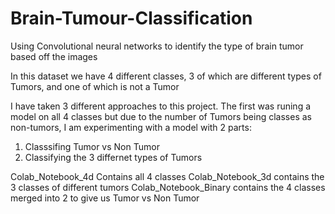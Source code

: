 # Brain-Tumour-Classification
Using Convolutional neural networks to identify the type of brain tumor based off the images

In this dataset we have 4 different classes, 3 of which are different types of Tumors, and one of which is not a Tumor

I have taken 3 different approaches to this project. The first was runing a model on all 4 classes but due to the number of Tumors being classes as non-tumors, I am experimenting with a model with 2 parts:
1) Classsifing Tumor vs Non Tumor
2) Classifying the 3 differnet types of Tumors

Colab_Notebook_4d Contains all 4 classes
Colab_Notebook_3d contains the 3 classes of different tumors
Colab_Notebook_Binary contains the 4 classes merged into 2 to give us Tumor vs Non Tumor

